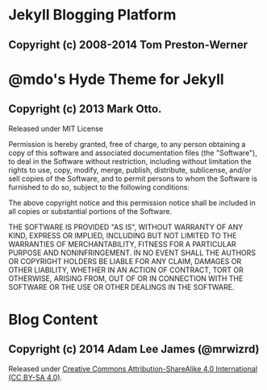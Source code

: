 # Jekyll Blogging Platform
## Copyright (c) 2008-2014 Tom Preston-Werner

# @mdo's Hyde Theme for Jekyll
## Copyright (c) 2013 Mark Otto.

Released under MIT License

Permission is hereby granted, free of charge, to any person obtaining a copy of this software and associated documentation files (the "Software"), to deal in the Software without restriction, including without limitation the rights to use, copy, modify, merge, publish, distribute, sublicense, and/or sell copies of the Software, and to permit persons to whom the Software is furnished to do so, subject to the following conditions:

The above copyright notice and this permission notice shall be included in all copies or substantial portions of the Software.

THE SOFTWARE IS PROVIDED "AS IS", WITHOUT WARRANTY OF ANY KIND, EXPRESS OR IMPLIED, INCLUDING BUT NOT LIMITED TO THE WARRANTIES OF MERCHANTABILITY, FITNESS FOR A PARTICULAR PURPOSE AND NONINFRINGEMENT. IN NO EVENT SHALL THE AUTHORS OR COPYRIGHT HOLDERS BE LIABLE FOR ANY CLAIM, DAMAGES OR OTHER LIABILITY, WHETHER IN AN ACTION OF CONTRACT, TORT OR OTHERWISE, ARISING FROM, OUT OF OR IN CONNECTION WITH THE SOFTWARE OR THE USE OR OTHER DEALINGS IN THE SOFTWARE.


# Blog Content
## Copyright (c) 2014 Adam Lee James (@mrwizrd)

Released under <a href="http://creativecommons.org/licenses/by-sa/4.0/">Creative Commons Attribution-ShareAlike 4.0 International (CC BY-SA 4.0)</a>.

